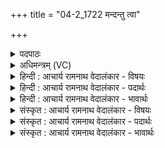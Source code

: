 +++
title = "04-2_1722 मन्दन्तु त्वा"

+++
<details><summary>पदपाठः</summary>

म꣡न्द꣢꣯न्तु। त्वा꣣। मघवन्। इन्द्र। इ꣡न्द꣢꣯वः। रा꣣धोदे꣡या꣢य। रा꣣धः। दे꣡या꣢꣯य। सु꣣न्वते꣢। आ꣣मु꣡ष्य꣢। आ꣣। मु꣡ष्य꣢꣯। सो꣡म꣢꣯म्। अ꣡पिबः। चमू꣡इति꣢। सु꣣त꣢म्। ज्ये꣡ष्ठ꣢꣯म्। तत्। द꣣धिषे। स꣡हः꣢꣯। १७२२।
</details>

<details><summary>अधिमन्त्रम् (VC)</summary>

- इन्द्रः
- देवातिथिः काण्वः
- बार्हतः प्रगाथः (विषमा बृहती, समा सतोबृहती)
- पञ्चमः
</details>

<details><summary>हिन्दी : आचार्य रामनाथ वेदालंकार - विषयः</summary>

अगले मन्त्र में जगदीश्वर को सम्बोधन है।
</details>

<details><summary>हिन्दी : आचार्य रामनाथ वेदालंकार - पदार्थः</summary>

पदार्थान्वय -  हे (मघवन्) ऐश्वर्यशाली (इन्द्र) जगत्पति परमेश्वर ! (इन्दवः) भक्तिरस (सुन्वते) भक्त को (राधोदेयाय) ऐश्वर्य प्रदान करने के लिए (त्वा) आपको (मन्दन्तु) प्रसन्न करें। आप (चमू) आत्मा और मनरूप कटोरों में (सुतम्) अभिषुत किये हुए (सोमम्) भक्तिरस को (आमुष्य) उत्सुकता से हर कर (अपिबः) पीते हो, (तत्) उसके बदले में (जयेष्ठम्) अतिशय प्रशस्य और वृद्ध (सहः) बल को (दधिषे) उपासक में रख देते हो ॥२॥
</details>

<details><summary>हिन्दी : आचार्य रामनाथ वेदालंकार - भावार्थः</summary>

भावार्थ -  भक्तिरस से तृप्त परमेश्वर भक्त को पुरुषार्थ और दिव्य शक्ति प्रदान करता है ॥२॥
</details>

<details><summary>संस्कृत : आचार्य रामनाथ वेदालंकार - विषयः</summary>

अथ जगदीश्वरः सम्बोध्यते।
</details>

<details><summary>संस्कृत : आचार्य रामनाथ वेदालंकार - पदार्थः</summary>

पदार्थान्वय -  हे (मघवन्) ऐश्वर्यशालिन् (इन्द्र) जगत्पते परमेश्वर ! (इन्दवः) भक्तिरसाः (सुन्वते) भक्ताय उपासकाय (राधोदेयाय) ऐश्वर्यप्रदानाय (त्वा) त्वाम् (मन्दन्तु) प्रसादयन्तु। त्वम् (चमू) चम्वोः आत्ममनसोः (सुतम्) अभिषुतम् (सोमम्) भक्तिरसम् (आमुष्य) औत्सुक्येन हृत्वा (अपिबः) पिबसि, (तत्) ततश्च विनिमयरूपेण (ज्येष्ठम्) प्रशस्यतमं वृद्धतमं वा (सहः) बलम्, (दधिषे) उपासके दधासि ॥२॥
</details>

<details><summary>संस्कृत : आचार्य रामनाथ वेदालंकार - भावार्थः</summary>

भावार्थ -  भक्तिरसेन तृप्तः परमेश्वरो भक्ताय पुरुषार्थं दिव्यां शक्तिं च प्रयच्छति ॥२॥
</details>